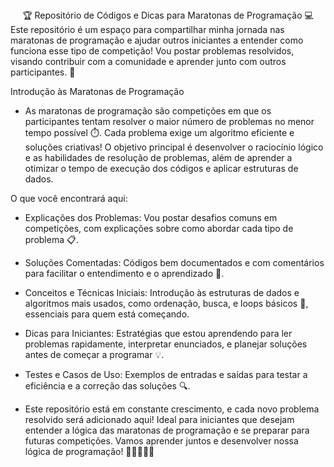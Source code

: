<div align="center">
🏆 Repositório de Códigos e Dicas para Maratonas de Programação 💻

</div>
Este repositório é um espaço para compartilhar minha jornada nas maratonas de programação e ajudar outros iniciantes a entender como funciona esse tipo de competição! Vou postar problemas resolvidos, visando contribuir com a comunidade e aprender junto com outros participantes. 🚀

Introdução às Maratonas de Programação

- As maratonas de programação são competições em que os participantes tentam resolver o maior número de problemas no menor tempo possível ⏱️. Cada problema exige um algoritmo eficiente e soluções criativas! O objetivo principal é desenvolver o raciocínio lógico e as habilidades de resolução de problemas, além de aprender a otimizar o tempo de execução dos códigos e aplicar estruturas de dados.

O que você encontrará aqui:
- Explicações dos Problemas: Vou postar desafios comuns em competições, com explicações sobre como abordar cada tipo de problema 📋.

- Soluções Comentadas: Códigos bem documentados e com comentários para facilitar o entendimento e o aprendizado 📑.

- Conceitos e Técnicas Iniciais: Introdução às estruturas de dados e algoritmos mais usados, como ordenação, busca, e loops básicos 🔄, essenciais para quem está começando.

- Dicas para Iniciantes: Estratégias que estou aprendendo para ler problemas rapidamente, interpretar enunciados, e planejar soluções antes de começar a programar 💡.

- Testes e Casos de Uso: Exemplos de entradas e saídas para testar a eficiência e a correção das soluções 🔍.

- Este repositório está em constante crescimento, e cada novo problema resolvido será adicionado aqui! Ideal para iniciantes que desejam entender a lógica das maratonas de programação e se preparar para futuras competições. Vamos aprender juntos e desenvolver nossa lógica de programação! 🌟👩‍💻👨‍💻
